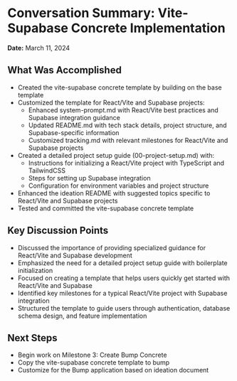 # Conversation Summary: Vite-Supabase Concrete Implementation

**Date:** March 11, 2024

## What Was Accomplished

- Created the vite-supabase concrete template by building on the base template
- Customized the template for React/Vite and Supabase projects:
  - Enhanced system-prompt.md with React/Vite best practices and Supabase integration guidance
  - Updated README.md with tech stack details, project structure, and Supabase-specific information
  - Customized tracking.md with relevant milestones for React/Vite and Supabase projects
- Created a detailed project setup guide (00-project-setup.md) with:
  - Instructions for initializing a React/Vite project with TypeScript and TailwindCSS
  - Steps for setting up Supabase integration
  - Configuration for environment variables and project structure
- Enhanced the ideation README with suggested topics specific to React/Vite and Supabase projects
- Tested and committed the vite-supabase concrete template

## Key Discussion Points

- Discussed the importance of providing specialized guidance for React/Vite and Supabase development
- Emphasized the need for a detailed project setup guide with boilerplate initialization
- Focused on creating a template that helps users quickly get started with React/Vite and Supabase
- Identified key milestones for a typical React/Vite project with Supabase integration
- Structured the template to guide users through authentication, database schema design, and feature implementation

## Next Steps

- Begin work on Milestone 3: Create Bump Concrete
- Copy the vite-supabase concrete template to bump
- Customize for the Bump application based on ideation document 